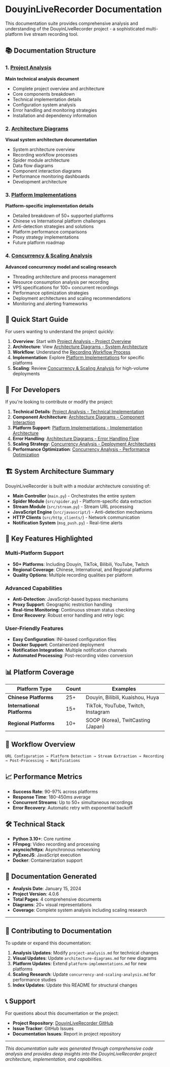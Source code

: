# DouyinLiveRecorder Documentation

This documentation suite provides comprehensive analysis and understanding of the DouyinLiveRecorder project - a sophisticated multi-platform live stream recording tool.

## 📚 Documentation Structure

### 1. [Project Analysis](./project-analysis.md)
**Main technical analysis document**
- Complete project overview and architecture
- Core components breakdown
- Technical implementation details
- Configuration system analysis
- Error handling and monitoring strategies
- Installation and dependency information

### 2. [Architecture Diagrams](./architecture-diagrams.md)
**Visual system architecture documentation**
- System architecture overview
- Recording workflow processes
- Spider module architecture
- Data flow diagrams
- Component interaction diagrams
- Performance monitoring dashboards
- Development architecture

### 3. [Platform Implementations](./platform-implementations.md)
**Platform-specific implementation details**
- Detailed breakdown of 50+ supported platforms
- Chinese vs International platform challenges
- Anti-detection strategies and solutions
- Platform performance comparisons
- Proxy strategy implementations
- Future platform roadmap

### 4. [Concurrency & Scaling Analysis](./concurrency-and-scaling-analysis.md)
**Advanced concurrency model and scaling research**
- Threading architecture and process management
- Resource consumption analysis per recording
- VPS specifications for 100+ concurrent recordings
- Performance optimization strategies
- Deployment architectures and scaling recommendations
- Monitoring and alerting frameworks

## 🎯 Quick Start Guide

For users wanting to understand the project quickly:

1. **Overview**: Start with [Project Analysis - Project Overview](./project-analysis.md#project-overview)
2. **Architecture**: View [Architecture Diagrams - System Architecture](./architecture-diagrams.md#system-architecture-overview)
3. **Workflow**: Understand the [Recording Workflow Process](./architecture-diagrams.md#recording-workflow-process)
4. **Implementation**: Explore [Platform Implementations](./platform-implementations.md) for specific platforms
5. **Scaling**: Review [Concurrency & Scaling Analysis](./concurrency-and-scaling-analysis.md) for high-volume deployments

## 🔧 For Developers

If you're looking to contribute or modify the project:

1. **Technical Details**: [Project Analysis - Technical Implementation](./project-analysis.md#technical-implementation)
2. **Component Architecture**: [Architecture Diagrams - Component Interaction](./architecture-diagrams.md#component-interaction-diagram)
3. **Platform Support**: [Platform Implementations - Implementation Architecture](./platform-implementations.md#implementation-architecture)
4. **Error Handling**: [Architecture Diagrams - Error Handling Flow](./architecture-diagrams.md#error-handling-flow)
5. **Scaling Strategy**: [Concurrency Analysis - Deployment Architectures](./concurrency-and-scaling-analysis.md#deployment-architectures)
6. **Performance Optimization**: [Concurrency Analysis - Performance Optimization](./concurrency-and-scaling-analysis.md#performance-optimization-strategies)

## 🏗️ System Architecture Summary

DouyinLiveRecorder is built with a modular architecture consisting of:

- **Main Controller** (`main.py`) - Orchestrates the entire system
- **Spider Module** (`src/spider.py`) - Platform-specific data extraction
- **Stream Module** (`src/stream.py`) - Stream URL processing
- **JavaScript Engine** (`src/javascript/`) - Anti-detection mechanisms
- **HTTP Clients** (`src/http_clients/`) - Network communication
- **Notification System** (`msg_push.py`) - Real-time alerts

## 🌟 Key Features Highlighted

### Multi-Platform Support
- **50+ Platforms**: Including Douyin, TikTok, Bilibili, YouTube, Twitch
- **Regional Coverage**: Chinese, International, and Regional platforms
- **Quality Options**: Multiple recording qualities per platform

### Advanced Capabilities
- **Anti-Detection**: JavaScript-based bypass mechanisms
- **Proxy Support**: Geographic restriction handling
- **Real-time Monitoring**: Continuous stream status checking
- **Error Recovery**: Robust error handling and retry logic

### User-Friendly Features
- **Easy Configuration**: INI-based configuration files
- **Docker Support**: Containerized deployment
- **Notification Integration**: Multiple notification channels
- **Automated Processing**: Post-recording video conversion

## 📊 Platform Coverage

| Platform Type | Count | Examples |
|---------------|-------|----------|
| **Chinese Platforms** | 25+ | Douyin, Bilibili, Kuaishou, Huya |
| **International Platforms** | 15+ | TikTok, YouTube, Twitch, Instagram |
| **Regional Platforms** | 10+ | SOOP (Korea), TwitCasting (Japan) |

## 🔄 Workflow Overview

```
URL Configuration → Platform Detection → Stream Extraction → Recording → Post-Processing → Notifications
```

## 📈 Performance Metrics

- **Success Rate**: 90-97% across platforms
- **Response Time**: 180-450ms average
- **Concurrent Streams**: Up to 50+ simultaneous recordings
- **Error Recovery**: Automatic retry with exponential backoff

## 🛠️ Technical Stack

- **Python 3.10+**: Core runtime
- **FFmpeg**: Video recording and processing
- **asyncio/httpx**: Asynchronous networking
- **PyExecJS**: JavaScript execution
- **Docker**: Containerization support

## 📝 Documentation Generated

- **Analysis Date**: January 15, 2024
- **Project Version**: 4.0.6
- **Total Pages**: 4 comprehensive documents
- **Diagrams**: 20+ visual representations
- **Coverage**: Complete system analysis including scaling research

---

## 🤝 Contributing to Documentation

To update or expand this documentation:

1. **Analysis Updates**: Modify `project-analysis.md` for technical changes
2. **Visual Updates**: Update `architecture-diagrams.md` for new diagrams
3. **Platform Updates**: Extend `platform-implementations.md` for new platforms
4. **Scaling Research**: Update `concurrency-and-scaling-analysis.md` for performance studies
5. **Index Updates**: Update this README for structural changes

## 📞 Support

For questions about this documentation or the project:

- **Project Repository**: [DouyinLiveRecorder GitHub](https://github.com/ihmily/DouyinLiveRecorder)
- **Issue Tracker**: GitHub Issues
- **Documentation Issues**: Report in project repository

---

*This documentation suite was generated through comprehensive code analysis and provides deep insights into the DouyinLiveRecorder project architecture, implementation, and capabilities.*
